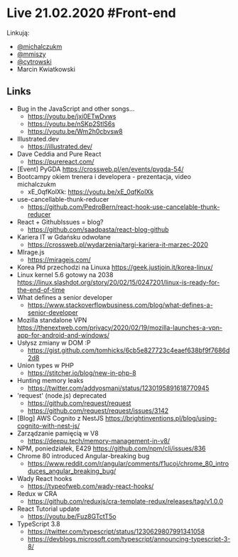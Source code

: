 # Live 21.02.2020 #Front-end

Linkują:

- [@michalczukm](https://twitter.com/michalczukm)
- [@mmiszy](https://twitter.com/mmiszy)
- [@cytrowski](https://twitter.com/cytrowski)
- Marcin Kwiatkowski

## Links

- Bug in the JavaScript and other songs...
  - https://youtu.be/jxi0ETwDvws
  - https://youtu.be/nSKp2StlS6s
  - https://youtu.be/Wm2h0cbvsw8
- Illustrated.dev
  - https://illustrated.dev/
- Dave Ceddia and Pure React
  - https://purereact.com/
- [Event] PyGDA
  https://crossweb.pl/en/events/pygda-54/
- Bootcampy okiem trenera i developera - prezentacja, video michalczukm
  - xE_0qfKolXk: https://youtu.be/xE_0qfKolXk
- use-cancellable-thunk-reducer
  - https://github.com/PedroBern/react-hook-use-cancelable-thunk-reducer
- React + GithubIssues = blog?
  - https://github.com/saadpasta/react-blog-github
- Kariera IT w Gdańsku odwołane
  - https://crossweb.pl/wydarzenia/targi-kariera-it-marzec-2020
- MIrage.js
  - https://miragejs.com/
- Korea Płd przechodzi na Linuxa
  https://geek.justjoin.it/korea-linux/
- Linux kernel 5.6 gotowy na 2038
  https://linux.slashdot.org/story/20/02/15/0247201/linux-is-ready-for-the-end-of-time
- What defines a senior developer
  - https://www.stackoverflowbusiness.com/blog/what-defines-a-senior-developer
- Mozilla standalone VPN
  https://thenextweb.com/privacy/2020/02/19/mozilla-launches-a-vpn-app-for-android-and-windows/
- Usłysz zmiany w DOM :P
  - https://gist.github.com/tomhicks/6cb5e827723c4eaef638bf9f7686d2d8
- Union types w PHP
  - https://stitcher.io/blog/new-in-php-8
- Hunting memory leaks
  - https://twitter.com/addyosmani/status/1230195891618770945
- 'request' (node.js) deprecated
  - https://github.com/request/request
  - https://github.com/request/request/issues/3142
- [Blog] AWS Cognito z NestJS
  https://brightinventions.pl/blog/using-cognito-with-nest-js/
- Zarządzanie pamięcią w V8
  - https://deepu.tech/memory-management-in-v8/
- NPM, poniedziałek, E429
  https://github.com/npm/cli/issues/836
- Chrome 80 introduced Angular-breaking bug
  - https://www.reddit.com/r/angular/comments/f1ucoj/chrome_80_introduces_angular_breaking_bug/
- Wady React hooks
  - https://typeofweb.com/wady-react-hooks/
- Redux w CRA
  - https://github.com/reduxjs/cra-template-redux/releases/tag/v1.0.0
- React Tutorial update
  - https://youtu.be/Fuz8GTctT5o
- TypeScript 3.8
  - https://twitter.com/typescript/status/1230629807991341058
  - https://devblogs.microsoft.com/typescript/announcing-typescript-3-8/
